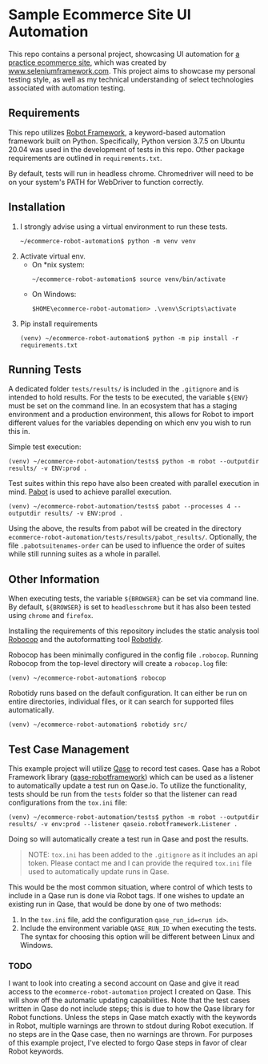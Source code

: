 # Sample Ecommerce Site UI Automation
This repo contains a personal project, showcasing UI automation for [a practice ecommerce site](http://automationpractice.com/index.php), which was created by www.seleniumframework.com.
This project aims to showcase my personal testing style, as well as my technical understanding of select technologies associated with automation testing.

## Requirements
This repo utilizes [Robot Framework](https://robotframework.org/), a keyword-based automation framework built on Python.
Specifically, Python version 3.7.5 on Ubuntu 20.04 was used in the development of tests in this repo.
Other package requirements are outlined in `requirements.txt`.

By default, tests will run in headless chrome.
Chromedriver will need to be on your system's PATH for WebDriver to function correctly.

## Installation
1. I strongly advise using a virtual environment to run these tests.
    ```
    ~/ecommerce-robot-automation$ python -m venv venv
    ```
2. Activate virtual env.
    * On *nix system:
        ```
        ~/ecommerce-robot-automation$ source venv/bin/activate
        ```
    * On Windows:
        ```
        $HOME\ecommerce-robot-automation> .\venv\Scripts\activate
        ```
3. Pip install requirements
    ```
    (venv) ~/ecommerce-robot-automation$ python -m pip install -r requirements.txt
    ```

## Running Tests
A dedicated folder `tests/results/` is included in the `.gitignore` and is intended to hold results.
For the tests to be executed, the variable `${ENV}` must be set on the command line.
In an ecosystem that has a staging environment and a production environment, this allows for Robot to import different values for the variables depending on which env you wish to run this in.

Simple test execution:
```
(venv) ~/ecommerce-robot-automation/tests$ python -m robot --outputdir results/ -v ENV:prod .
```

Test suites within this repo have also been created with parallel execution in mind.
[Pabot](https://pabot.org/) is used to achieve parallel execution.

```
(venv) ~/ecommerce-robot-automation/tests$ pabot --processes 4 --outputdir results/ -v ENV:prod .
```
Using the above, the results from pabot will be created in the directory `ecommerce-robot-automation/tests/results/pabot_results/`.
Optionally, the file `.pabotsuitenames-order` can be used to influence the order of suites while still running suites as a whole in parallel.

## Other Information
When executing tests, the variable `${BROWSER}` can be set via command line.
By default, `${BROWSER}` is set to `headlesschrome` but it has also been tested using `chrome` and `firefox`.

Installing the requirements of this repository includes the static analysis tool [Robocop](https://github.com/MarketSquare/robotframework-robocop) and the autoformatting tool [Robotidy](https://github.com/MarketSquare/robotframework-tidy).

Robocop has been minimally configured in the config file `.robocop`.
Running Robocop from the top-level directory will create a `robocop.log` file:
```
(venv) ~/ecommerce-robot-automation$ robocop
```

Robotidy runs based on the default configuration.
It can either be run on entire directories, individual files, or it can search for supported files automatically.
```
(venv) ~/ecommerce-robot-automation$ robotidy src/
```

## Test Case Management
This example project will utilize [Qase](https://qase.io/) to record test cases.
Qase has a Robot Framework library ([qase-robotframework](https://github.com/qase-tms/qase-python/tree/master/qase-robotframework)) which can be used as a listener to automatically update a test run on Qase.io.
To utilize the functionality, tests should be run from the `tests` folder so that the listener can read configurations from the `tox.ini` file:
```
(venv) ~/ecommerce-robot-automation/tests$ python -m robot --outputdir results/ -v env:prod --listener qaseio.robotframework.Listener .
```

Doing so will automatically create a test run in Qase and post the results.

> NOTE: `tox.ini` has been added to the `.gitignore` as it includes an api token.
> Please contact me and I can provide the required `tox.ini` file used to automatically update runs in Qase.

This would be the most common situation, where control of which tests to include in a Qase run is done via Robot tags.
If one wishes to update an existing run in Qase, that would be done by one of two methods:

  1. In the `tox.ini` file, add the configuration `qase_run_id=<run id>`.
  2. Include the environment variable `QASE_RUN_ID` when executing the tests.
  The syntax for choosing this option will be different between Linux and Windows.

### TODO
I want to look into creating a second account on Qase and give it read access to the `ecommerce-robot-automation` project I created on Qase.
This will show off the automatic updating capabilities.
Note that the test cases written in Qase do not include steps; this is due to how the Qase library for Robot functions.
Unless the steps in Qase match exactly with the keywords in Robot, multiple warnings are thrown to stdout during Robot execution.
If no steps are in the Qase case, then no warnings are thrown.
For purposes of this example project, I've elected to forgo Qase steps in favor of clear Robot keywords.
